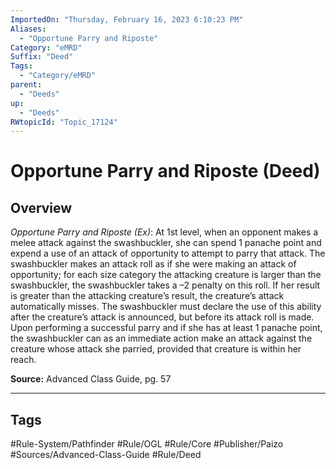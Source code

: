 ```yaml
---
ImportedOn: "Thursday, February 16, 2023 6:10:23 PM"
Aliases:
  - "Opportune Parry and Riposte"
Category: "eMRD"
Suffix: "Deed"
Tags:
  - "Category/eMRD"
parent:
  - "Deeds"
up:
  - "Deeds"
RWtopicId: "Topic_17124"
---
```

# Opportune Parry and Riposte (Deed)
## Overview
*Opportune Parry and Riposte (Ex)*: At 1st level, when an opponent makes a melee attack against the swashbuckler, she can spend 1 panache point and expend a use of an attack of opportunity to attempt to parry that attack. The swashbuckler makes an attack roll as if she were making an attack of opportunity; for each size category the attacking creature is larger than the swashbuckler, the swashbuckler takes a –2 penalty on this roll. If her result is greater than the attacking creature’s result, the creature’s attack automatically misses. The swashbuckler must declare the use of this ability after the creature’s attack is announced, but before its attack roll is made. Upon performing a successful parry and if she has at least 1 panache point, the swashbuckler can as an immediate action make an attack against the creature whose attack she parried, provided that creature is within her reach.

**Source:** Advanced Class Guide, pg. 57


---
## Tags
#Rule-System/Pathfinder #Rule/OGL #Rule/Core #Publisher/Paizo #Sources/Advanced-Class-Guide #Rule/Deed

